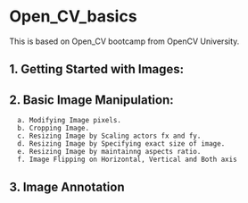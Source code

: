 # **Open_CV_basics**
This is based on Open_CV bootcamp from OpenCV University.

## **1. Getting Started with Images**:
   
## **2. Basic Image Manipulation**:    
      a. Modifying Image pixels.  
      b. Cropping Image.  
      c. Resizing Image by Scaling actors fx and fy.  
      d. Resizing Image by Specifying exact size of image.  
      e. Resizing Image by maintainng aspects ratio.  
      f. Image Flipping on Horizontal, Vertical and Both axis
   
 ## **3. Image Annotation**
